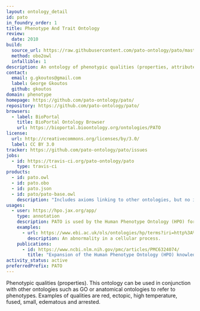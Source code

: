 ```yaml
---
layout: ontology_detail
id: pato
in_foundry_order: 1
title: Phenotype And Trait Ontology
review:
  date: 2010
build:
  source_url: https://raw.githubusercontent.com/pato-ontology/pato/master/pato.obo
  method: obo2owl
  infallible: 1
description: An ontology of phenotypic qualities (properties, attributes or characteristics)
contact:
  email: g.gkoutos@gmail.com
  label: George Gkoutos
  github: gkoutos
domain: phenotype
homepage: https://github.com/pato-ontology/pato/
repository: https://github.com/pato-ontology/pato/
browsers:
  - label: BioPortal
    title: BioPortal Ontology Browser
    url: https://bioportal.bioontology.org/ontologies/PATO
license:
  url: http://creativecommons.org/licenses/by/3.0/
  label: CC BY 3.0
tracker: https://github.com/pato-ontology/pato/issues
jobs:
  - id: https://travis-ci.org/pato-ontology/pato
    type: travis-ci
products:
  - id: pato.owl
  - id: pato.obo
  - id: pato.json
  - id: pato/pato-base.owl
    description: "Includes axioms linking to other ontologies, but no imports of those ontologies"
usages:
  - user: https://hpo.jax.org/app/
    type: annotation
    description: PATO is used by the Human Phenotype Ontology (HPO) for logical definitions of phenotypes that facilitate cross-species integration.
    examples:
      - url: https://www.ebi.ac.uk/ols/ontologies/hp/terms?iri=http%3A%2F%2Fpurl.obolibrary.org%2Fobo%2FHP_0011017&viewMode=All&siblings=false
        description: An abnormality in a cellular process.
    publications:
      - id: https://www.ncbi.nlm.nih.gov/pmc/articles/PMC6324074/
        title: "Expansion of the Human Phenotype Ontology (HPO) knowledge base and resources"
activity_status: active
preferredPrefix: PATO
---
```


Phenotypic qualities (properties). This ontology can be used in conjunction with other ontologies such as GO or anatomical ontologies to refer to phenotypes. Examples of qualities are red, ectopic, high temperature, fused, small, edematous and arrested.
